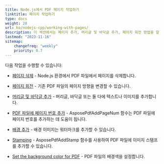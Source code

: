 ```yaml
---
title: Node.js에서 PDF 페이지 작업하기
linktitle: 페이지 작업하기
type: docs
weight: 20
url: ko/nodejs-cpp/working-with-pages/
description: 이 섹션에서는 페이지 추가, 머리글 및 바닥글 추가, 페이지 회전 방법을 알 수 있습니다. Aspose.PDF for Node.js via C++가 이 주제에 대한 모든 세부 정보를 설명합니다.
lastmod: "2023-11-16"
sitemap:
    changefreq: "weekly"
    priority: 0.7
---
```


다음 작업을 수행할 수 있습니다:

- [페이지 삭제](/pdf/nodejs-cpp/delete-pages/) - Node.js 환경에서 PDF 파일에서 페이지를 삭제합니다.
- [페이지 회전](/pdf/nodejs-cpp/rotate-pages/) - 기존 PDF 파일의 페이지 방향을 변경할 수 있습니다.
- [머리글 및 바닥글 추가](/pdf/nodejs-cpp/add-headers-and-footers-of-pdf-file/) - 머리글, 바닥글 또는 둘 다에 텍스트나 이미지를 추가합니다.
- [PDF 파일에 페이지 번호 추가](/pdf/nodejs-cpp/add-page-number/) - AsposePdfAddPageNum 함수는 PDF 파일에 페이지 번호를 추가하는 데 도움이 됩니다.

- [배경 추가](/pdf/nodejs-cpp/add-background/) - 배경 이미지는 워터마크를 추가할 수 있습니다.
- [Stamping](/pdf/nodejs-cpp/stamping/) - AsposePdfAddStamp 함수를 사용하여 PDF 파일에 이미지 스탬프를 추가할 수 있습니다.
- [Set the background color for PDF](/pdf/nodejs-cpp/set-background-color/) - PDF 파일의 배경색을 설정합니다.
